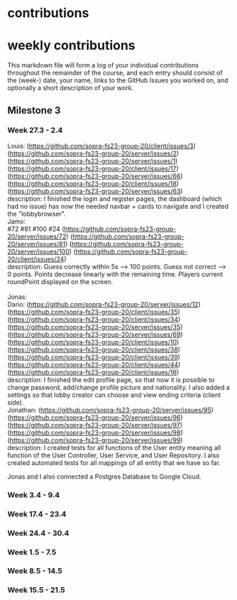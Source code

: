 contributions
==============

# weekly contributions


This markdown file will form a log of your individual contributions
throughout the remainder of the course, and each entry should consist of the (week-) date, your
name, links to the GitHub Issues you worked on, and optionally a short description of your work.

## Milestone 3
### Week 27.3 - 2.4
Louis:
(https://github.com/sopra-fs23-group-20/client/issues/3)
(https://github.com/sopra-fs23-group-20/server/issues/2)
(https://github.com/sopra-fs23-group-20/server/issues/1)
(https://github.com/sopra-fs23-group-20/client/issues/17)
(https://github.com/sopra-fs23-group-20/server/issues/66)
(https://github.com/sopra-fs23-group-20/client/issues/18)
(https://github.com/sopra-fs23-group-20/server/issues/63)
<br />
description: I finished the login and register pages, the dashboard (which had no issue) has now the needed navbar + cards to navigate and I created the "lobbybrowser".
<br />
Jamo:
<br />
#72 #81 #100 #24
(https://github.com/sopra-fs23-group-20/server/issues/72)
(https://github.com/sopra-fs23-group-20/server/issues/81)
(https://github.com/sopra-fs23-group-20/server/issues/100)
(https://github.com/sopra-fs23-group-20/client/issues/24)
<br />
description: Guess correctly within 5s --> 100 points. Guess not correct --> 0 points. Points decrease linearly with the remaining time. Players current roundPoint displayed on the screen.
<br />
<br />
Jonas:
<br />
Dario:
(https://github.com/sopra-fs23-group-20/server/issues/12)
(https://github.com/sopra-fs23-group-20/client/issues/35)
(https://github.com/sopra-fs23-group-20/client/issues/34)
(https://github.com/sopra-fs23-group-20/server/issues/35)
(https://github.com/sopra-fs23-group-20/server/issues/69)
(https://github.com/sopra-fs23-group-20/client/issues/10)
(https://github.com/sopra-fs23-group-20/client/issues/38)
(https://github.com/sopra-fs23-group-20/client/issues/39)
(https://github.com/sopra-fs23-group-20/client/issues/44)
(https://github.com/sopra-fs23-group-20/client/issues/16)
<br />
description: I finished the edit profile page, so that now it is possible to change password, add/change profile picture and nationality. I also added a settings so that lobby creator can choose and view ending criteria (client side).
<br />
Jonathan:
(https://github.com/sopra-fs23-group-20/server/issues/95)
(https://github.com/sopra-fs23-group-20/server/issues/96)
(https://github.com/sopra-fs23-group-20/server/issues/97)
(https://github.com/sopra-fs23-group-20/server/issues/98)
(https://github.com/sopra-fs23-group-20/server/issues/99)
<br />
description: I created tests for all functions of the User entity meaning all function of the User Controller, User Service, and User Repository. I also created automated tests for all mappings of all entity that we have so far.

Jonas and I also connected a Postgres Database to Google Cloud.
<br />


### Week 3.4 - 9.4
### Week 17.4 - 23.4
### Week 24.4 - 30.4
### Week 1.5 - 7.5
### Week 8.5 - 14.5
### Week 15.5 - 21.5

